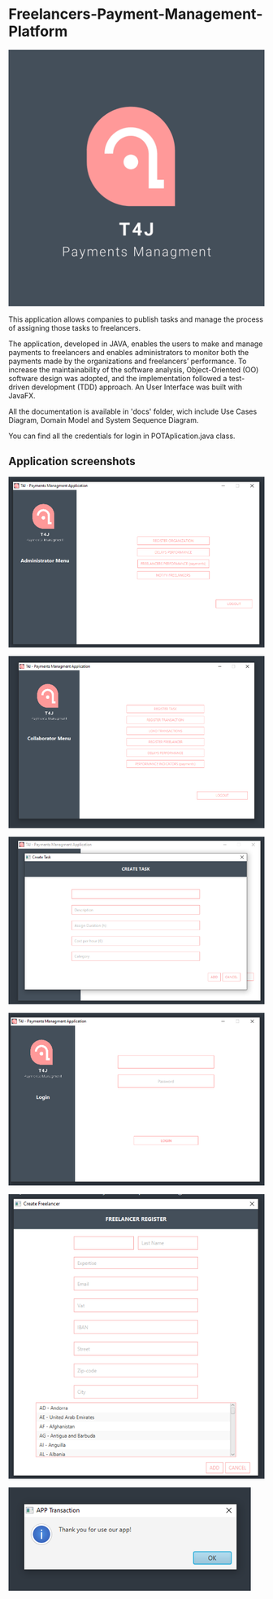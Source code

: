 # Freelancers-Payment-Management-Platform

![Application Logo](/app_logo.png "App Logo")

This application allows companies to publish tasks and manage the process of assigning those tasks to freelancers.

The application, developed in JAVA, enables the users to make and manage payments to freelancers and enables administrators to monitor both the payments made by the organizations and freelancers’ performance. To increase the maintainability of the software analysis, Object-Oriented (OO) software design was adopted, and the implementation followed a test-driven development (TDD) approach. An User Interface was built with JavaFX.

All the documentation is available in 'docs' folder, wich include Use Cases Diagram, Domain Model and System Sequence Diagram.

You can find all the credentials for login in POTAplication.java class.

## Application screenshots

![Administrator Menu](/img/admin_menu.png "Admin Menu")

![Collaborator Menu](/img/collaborator_menu.png "Collaborator Menu")

![Create Task](/img/create_task.png "Create task")

![Login](/img/login.png "Login")

![Register Freelancer](/img/register_freelancer.png "Register Freelancer")

![Thank You](/img/thank_you.png "Thank You")

